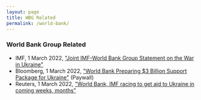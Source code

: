 ```yaml
---
layout: page
title: WBG Related
permalink: /world-bank/
---
```


### World Bank Group Related 
- IMF, 1 March 2022, ["Joint IMF-World Bank Group Statement on the War in Ukraine"](https://www.imf.org/en/News/Articles/2022/03/01/pr2252-joint-imf-world-bank-group-statement-on-the-war-in-ukraine)
- Bloomberg, 1 March 2022, ["World Bank Preparing $3 Billion Support Package for Ukraine"](https://www.bloomberg.com/news/articles/2022-03-01/world-bank-preparing-3-billion-support-package-for-ukraine) (Paywall)
- Reuters, 1 March 2022, ["World Bank, IMF racing to get aid to Ukraine in coming weeks, months"](https://www.reuters.com/markets/europe/world-bank-imf-racing-get-aid-ukraine-coming-weeks-months-2022-03-01/)